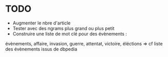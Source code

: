 # TODO

* Augmenter le nbre d'article
* Tester avec des ngrams plus grand ou plus petit
* Construire une liste de mot clé pour des évènements :

évènements, affaire, invasion, guerre, attentat, victoire, éléctions
=> cf liste des évènements issus de dbpedia

